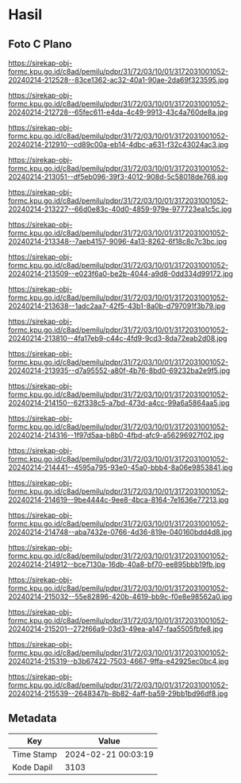 # Hasil

## Foto C Plano

https://sirekap-obj-formc.kpu.go.id/c8ad/pemilu/pdpr/31/72/03/10/01/3172031001052-20240214-212528--83ce1362-ac32-40a1-90ae-2da69f323595.jpg

https://sirekap-obj-formc.kpu.go.id/c8ad/pemilu/pdpr/31/72/03/10/01/3172031001052-20240214-212728--65fec611-e4da-4c49-9913-43c4a760de8a.jpg

https://sirekap-obj-formc.kpu.go.id/c8ad/pemilu/pdpr/31/72/03/10/01/3172031001052-20240214-212910--cd89c00a-eb14-4dbc-a631-f32c43024ac3.jpg

https://sirekap-obj-formc.kpu.go.id/c8ad/pemilu/pdpr/31/72/03/10/01/3172031001052-20240214-213051--df5eb096-39f3-4012-908d-5c58018de768.jpg

https://sirekap-obj-formc.kpu.go.id/c8ad/pemilu/pdpr/31/72/03/10/01/3172031001052-20240214-213227--66d0e83c-40d0-4859-979e-977723ea1c5c.jpg

https://sirekap-obj-formc.kpu.go.id/c8ad/pemilu/pdpr/31/72/03/10/01/3172031001052-20240214-213348--7aeb4157-9096-4a13-8262-6f18c8c7c3bc.jpg

https://sirekap-obj-formc.kpu.go.id/c8ad/pemilu/pdpr/31/72/03/10/01/3172031001052-20240214-213509--e023f6a0-be2b-4044-a9d8-0dd334d99172.jpg

https://sirekap-obj-formc.kpu.go.id/c8ad/pemilu/pdpr/31/72/03/10/01/3172031001052-20240214-213638--1adc2aa7-42f5-43b1-8a0b-d797091f3b79.jpg

https://sirekap-obj-formc.kpu.go.id/c8ad/pemilu/pdpr/31/72/03/10/01/3172031001052-20240214-213810--4fa17eb9-c44c-4fd9-9cd3-8da72eab2d08.jpg

https://sirekap-obj-formc.kpu.go.id/c8ad/pemilu/pdpr/31/72/03/10/01/3172031001052-20240214-213935--d7a95552-a80f-4b76-8bd0-69232ba2e9f5.jpg

https://sirekap-obj-formc.kpu.go.id/c8ad/pemilu/pdpr/31/72/03/10/01/3172031001052-20240214-214150--62f338c5-a7bd-473d-a4cc-99a6a5864aa5.jpg

https://sirekap-obj-formc.kpu.go.id/c8ad/pemilu/pdpr/31/72/03/10/01/3172031001052-20240214-214316--1f97d5aa-b8b0-4fbd-afc9-a56296927f02.jpg

https://sirekap-obj-formc.kpu.go.id/c8ad/pemilu/pdpr/31/72/03/10/01/3172031001052-20240214-214441--4595a795-93e0-45a0-bbb4-8a06e9853841.jpg

https://sirekap-obj-formc.kpu.go.id/c8ad/pemilu/pdpr/31/72/03/10/01/3172031001052-20240214-214619--9be4444c-9ee8-4bca-8164-7e1636e77213.jpg

https://sirekap-obj-formc.kpu.go.id/c8ad/pemilu/pdpr/31/72/03/10/01/3172031001052-20240214-214748--aba7432e-0766-4d36-819e-040160bdd4d8.jpg

https://sirekap-obj-formc.kpu.go.id/c8ad/pemilu/pdpr/31/72/03/10/01/3172031001052-20240214-214912--bce7130a-16db-40a8-bf70-ee895bbb19fb.jpg

https://sirekap-obj-formc.kpu.go.id/c8ad/pemilu/pdpr/31/72/03/10/01/3172031001052-20240214-215032--55e82896-420b-4619-bb9c-f0e8e98562a0.jpg

https://sirekap-obj-formc.kpu.go.id/c8ad/pemilu/pdpr/31/72/03/10/01/3172031001052-20240214-215201--272f66a9-03d3-49ea-a147-faa5505fbfe8.jpg

https://sirekap-obj-formc.kpu.go.id/c8ad/pemilu/pdpr/31/72/03/10/01/3172031001052-20240214-215319--b3b67422-7503-4667-9ffa-e42925ec0bc4.jpg

https://sirekap-obj-formc.kpu.go.id/c8ad/pemilu/pdpr/31/72/03/10/01/3172031001052-20240214-215539--2648347b-8b82-4aff-ba59-29bb1bd96df8.jpg


## Metadata

| Key        | Value               |
| ---------- | ------------------- |
| Time Stamp | 2024-02-21 00:03:19 |
| Kode Dapil | 3103                |



